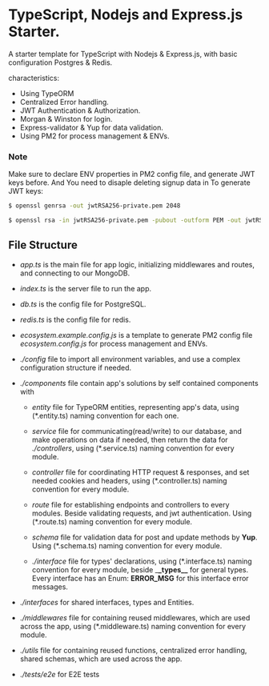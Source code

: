 # TypeScript, Nodejs and Express.js Starter.

A starter template for TypeScript with Nodejs & Express.js, with basic configuration Postgres & Redis.

characteristics:

- Using TypeORM
- Centralized Error handling.
- JWT Authentication & Authorization.
- Morgan & Winston for login.
- Express-validator & Yup for data validation.
- Using PM2 for process management & ENVs.


### Note
Make sure to declare ENV properties in PM2 config file, and generate JWT keys before.
And You need to disaple deleting signup data in 
To generate JWT keys:

```bash
$ openssl genrsa -out jwtRSA256-private.pem 2048

$ openssl rsa -in jwtRSA256-private.pem -pubout -outform PEM -out jwtRSA256-public.pem
```
## File Structure

- _app.ts_ is the main file for app logic, initializing middlewares and routes, and
  connecting to our MongoDB.

- _index.ts_ is the server file to run the app.

- _db.ts_ is the config file for PostgreSQL.

- _redis.ts_ is the config file for redis.

- _ecosystem.example.config.js_ is a template to generate PM2 config file _ecosystem.config.js_ for process management and ENVs.

- _./config_ file to import all environment variables, and use a complex
  configuration structure if needed.

- _./components_ file contain app's solutions by self contained components with

  - _entity_ file for TypeORM entities, representing app's data, using (\*.entity.ts) naming convention for each one.

  - _service_ file for communicating(read/write) to our database, and make
    operations on data if needed, then return the data for _./controllers_,
    using (\*.service.ts) naming convention for every module.

  - _controller_ file for coordinating HTTP request & responses, and set needed
    cookies and headers, using (\*.controller.ts) naming convention for every
    module.

  - _route_ file for establishing endpoints and controllers to every modules.
    Beside validating requests, and jwt authentication. Using (\*.route.ts)
    naming convention for every module.

  - _schema_ file for validation data for post and update methods by **Yup**.
    Using (\*.schema.ts) naming convention for every module.

  - _./interface_ file for types' declarations, using (\*.interface.ts) naming
    convention for every module, beside \_**\_types\_\_** for general types. Every interface has an Enum: **ERROR_MSG** for this interface error messages.

- _./interfaces_ for shared interfaces, types and Entities.

- _./middlewares_ file for containing reused middlewares, which are used across
  the app, using (\*.middleware.ts) naming convention for every module.

- _./utils_ file for containing reused functions, centralized error handling, shared schemas, which are used across the app.

- _./tests/e2e_ for E2E tests
